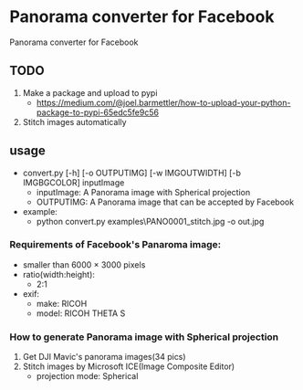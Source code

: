 # Panorama converter for Facebook
Panorama converter for Facebook

## TODO
1. Make a package and upload to pypi
   * https://medium.com/@joel.barmettler/how-to-upload-your-python-package-to-pypi-65edc5fe9c56
1. Stitch images automatically

## usage
* convert.py [-h] [-o OUTPUTIMG] [-w IMGOUTWIDTH] [-b IMGBGCOLOR] inputImage
   * inputImage: A Panorama image with Spherical projection
   * OUTPUTIMG: A Panorama image that can be accepted by Facebook
* example: 
   * python convert.py examples\PANO0001_stitch.jpg -o out.jpg

### Requirements of Facebook's Panaroma image:
* smaller than 6000 × 3000 pixels
* ratio(width:height): 
   * 2:1
* exif:
   * make: RICOH
   * model: RICOH THETA S

### How to generate  Panorama image with Spherical projection
1. Get DJI Mavic's panorama images(34 pics)
1. Stitch images by Microsoft ICE(Image Composite Editor)
   * projection mode: Spherical
